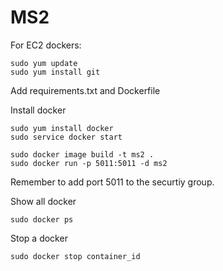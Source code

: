 # MS2

For EC2 dockers:

```
sudo yum update
sudo yum install git
```

Add requirements.txt and Dockerfile

Install docker

```
sudo yum install docker
sudo service docker start
```

```
sudo docker image build -t ms2 .
sudo docker run -p 5011:5011 -d ms2
```

Remember to add port 5011 to the securtiy group.

Show all docker
```
sudo docker ps
```

Stop a docker
```
sudo docker stop container_id
```
